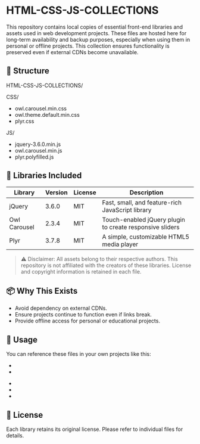 # HTML-CSS-JS-COLLECTIONS

This repository contains local copies of essential front-end libraries and assets used in web development projects. 
These files are hosted here for long-term availability and backup purposes, especially when using them in personal or offline projects. 
This collection ensures functionality is preserved even if external CDNs become unavailable.

## 📁 Structure

HTML-CSS-JS-COLLECTIONS/

CSS/
- owl.carousel.min.css
- owl.theme.default.min.css
- plyr.css

JS/
- jquery-3.6.0.min.js
- owl.carousel.min.js
- plyr.polyfilled.js

## 🧩 Libraries Included

| Library        | Version | License | Description                                |
|----------------|---------|---------|--------------------------------------------|
| jQuery         | 3.6.0   | MIT     | Fast, small, and feature-rich JavaScript library |
| Owl Carousel   | 2.3.4   | MIT     | Touch-enabled jQuery plugin to create responsive sliders |
| Plyr           | 3.7.8   | MIT     | A simple, customizable HTML5 media player |

> ⚠️ Disclaimer: All assets belong to their respective authors. This repository is not affiliated with the creators of these libraries. License and copyright information is retained in each file.

## 📦 Why This Exists

- Avoid dependency on external CDNs.
- Ensure projects continue to function even if links break.
- Provide offline access for personal or educational projects.

## 🚀 Usage

You can reference these files in your own projects like this:

<!-- CSS -->
- <link rel="stylesheet" href="https://odiwr.github.io/HTML-CSS-JS-COLLECTIONS/CSS/owl.carousel.min.css">

- <link rel="stylesheet" href="https://odiwr.github.io/HTML-CSS-JS-COLLECTIONS/CSS/plyr.css">

<!-- JS -->
- <script src="https://odiwr.github.io/HTML-CSS-JS-COLLECTIONS/JS/jquery-3.6.0.min.js"></script>

- <script src="https://odiwr.github.io/HTML-CSS-JS-COLLECTIONS/JS/owl.carousel.min.js"></script>

- <script src="https://odiwr.github.io/HTML-CSS-JS-COLLECTIONS/JS/plyr.polyfilled.js"></script>

## 📜 License

Each library retains its original license. Please refer to individual files for details.
